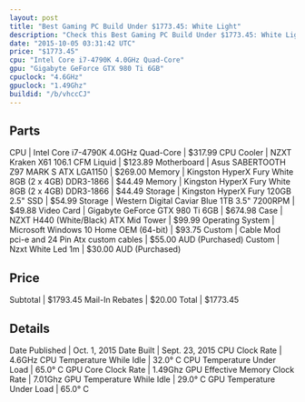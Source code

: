 ```yaml
---
layout: post
title: "Best Gaming PC Build Under $1773.45: White Light"
description: "Check this Best Gaming PC Build Under $1773.45: White Light. CPU: Intel Core i7-4790K 4.0GHz Quad-Core, CPU Cooler: NZXT Kraken X61 106.1 CFM Liquid, Motherboard: Asus SAB"
date: "2015-10-05 03:31:42 UTC"
price: "$1773.45"
cpu: "Intel Core i7-4790K 4.0GHz Quad-Core"
gpu: "Gigabyte GeForce GTX 980 Ti 6GB"
cpuclock: "4.6GHz"
gpuclock: "1.49Ghz"
buildid: "/b/vhccCJ"
---
```


## Parts

CPU | Intel Core i7-4790K 4.0GHz Quad-Core | $317.99
CPU Cooler | NZXT Kraken X61 106.1 CFM Liquid | $123.89
Motherboard | Asus SABERTOOTH Z97 MARK S ATX LGA1150 | $269.00
Memory | Kingston HyperX Fury White 8GB (2 x 4GB) DDR3-1866 | $44.49
Memory | Kingston HyperX Fury White 8GB (2 x 4GB) DDR3-1866 | $44.49
Storage | Kingston HyperX Fury 120GB 2.5" SSD | $54.99
Storage | Western Digital Caviar Blue 1TB 3.5" 7200RPM | $49.88
Video Card | Gigabyte GeForce GTX 980 Ti 6GB | $674.98
Case | NZXT H440 (White/Black) ATX Mid Tower | $99.99
Operating System | Microsoft Windows 10 Home OEM (64-bit) | $93.75
Custom | Cable Mod pci-e and 24 Pin Atx custom cables | $55.00 AUD (Purchased)
Custom | Nzxt White Led 1m | $30.00 AUD (Purchased)

## Price

Subtotal | $1793.45
Mail-In Rebates | $20.00
Total | $1773.45

## Details

Date Published | Oct. 1, 2015
Date Built | Sept. 23, 2015
CPU Clock Rate | 4.6GHz
CPU Temperature While Idle | 32.0° C
CPU Temperature Under Load | 65.0° C
GPU Core Clock Rate | 1.49Ghz
GPU Effective Memory Clock Rate | 7.01Ghz
GPU Temperature While Idle | 29.0° C
GPU Temperature Under Load | 65.0° C